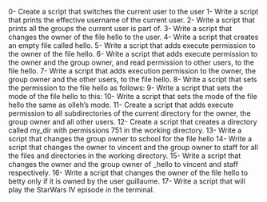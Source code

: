 0- Create a script that switches the current user to the user
1- Write a script that prints the effective username of the current user.
2- Write a script that prints all the groups the current user is part of.
3- Write a script that changes the owner of the file hello to the user.
4- Write a script that creates an empty file called hello.
5- Write a script that adds execute permission to the owner of the file hello.
6- Write a script that adds execute permission to the owner and the group owner, and read permission to other users, to the file hello.
7- Write a script that adds execution permission to the owner, the group owner and the other users, to the file hello.
8- Write a script that sets the permission to the file hello as follows:
9- Write a script that sets the mode of the file hello to this:
10- Write a script that sets the mode of the file hello the same as olleh’s mode.
11- Create a script that adds execute permission to all subdirectories of the current directory for the owner, the group owner and all other users.
12- Create a script that creates a directory called my_dir with permissions 751 in the working directory.
13- Write a script that changes the group owner to school for the file hello
14- Write a script that changes the owner to vincent and the group owner to staff for all the files and directories in the working directory.
15- Write a script that changes the owner and the group owner of _hello to vincent and staff respectively.
16- Write a script that changes the owner of the file hello to betty only if it is owned by the user guillaume.
17- Write a script that will play the StarWars IV episode in the terminal.

